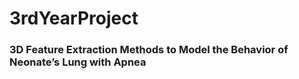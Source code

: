 # 3rdYearProject
### 3D Feature Extraction Methods to Model the Behavior of Neonate’s Lung with Apnea
